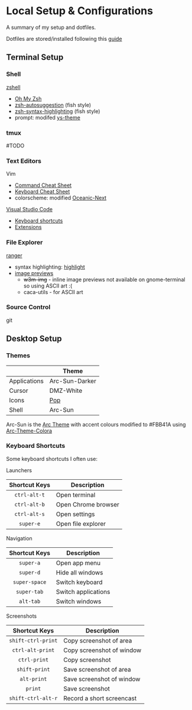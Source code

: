 # Local Setup & Configurations

A summary of my setup and dotfiles.

Dotfiles are stored/installed following this [guide](https://www.atlassian.com/git/tutorials/dotfiles)

## Terminal Setup

### Shell

[zshell](https://github.com/robbyrussell/oh-my-zsh/wiki/Installing-ZSH)

* [Oh My Zsh](https://github.com/robbyrussell/oh-my-zsh)
* [zsh-autosuggestion](https://github.com/zsh-users/zsh-autosuggestions) (fish style)
* [zsh-syntax-highlighting](https://github.com/zsh-users/zsh-syntax-highlighting) (fish style)
* prompt: modifed [ys-theme](https://github.com/hillaryychan/dotfiles/blob/master/.oh-my-zsh/themes/ys.zsh-theme)

### tmux

\#TODO

### Text Editors

Vim

* [Command Cheat Sheet](https://vim.rtorr.com/)
* [Keyboard Cheat Sheet](https://github.com/CallumHoward/cli-tools/blob/master/vimcheatsheet.pdf)
* colorscheme: modified [Oceanic-Next](https://github.com/hillaryychan/dotfiles/blob/master/.vim/bundle/oceanic-next/colors/OceanicNext.vim)

[Visual Studio Code](https://code.visualstudio.com/)

* [Keyboard shortcuts](https://code.visualstudio.com/shortcuts/keyboard-shortcuts-windows.pdf)
* [Extensions](https://github.com/hillaryychan/dotfiles/blob/master/.vscode/extensions_list)

### File Explorer

[ranger](https://github.com/ranger/ranger)

* syntax highlighting: [highlight](http://www.andre-simon.de/doku/highlight/en/highlight.php)
* [image previews](https://github.com/ranger/ranger/wiki/Image-Previews)
  * ~~w3m-img~~ - inline image previews not available on gnome-terminal so using ASCII art :(
  * caca-utils - for ASCII art

### Source Control

git

## Desktop Setup

### Themes

|               | Theme                                     |
| ---           | ---                                       |
| Applications  | Arc-Sun-Darker                            |
| Cursor        | DMZ-White                                 |
| Icons         | [Pop](https://github.com/pop-os/gtk-theme)|
| Shell         | Arc-Sun                                   |
Arc-Sun is the [Arc Theme](https://github.com/horst3180/arc-theme) with accent colours modified to #FBB41A using [Arc-Theme-Colora](https://github.com/erikdubois/Arc-Theme-Colora)

### Keyboard Shortcuts

Some keyboard shortcuts I often use:

Launchers

| Shortcut Keys | Description           |
| :---:         | ---                   |
| `ctrl-alt-t`  | Open terminal         |
| `ctrl-alt-b`  | Open Chrome browser   |
| `ctrl-alt-s`  | Open settings         |
| `super-e`     | Open file explorer    |

Navigation

| Shortcut Keys | Description           |
| :---:         | ---                   |
| `super-a`     | Open app menu         |
| `super-d`     | Hide all windows      |
| `super-space` | Switch keyboard       |
| `super-tab`   | Switch applications   |
| `alt-tab`     | Switch windows        |

Screenshots

| Shortcut Keys         | Description               |
| :---:                 | ---                       |
| `shift-ctrl-print`    | Copy screenshot of area   |
| `ctrl-alt-print`      | Copy screenshot of window |
| `ctrl-print`          | Copy screenshot           |
| `shift-print`         | Save screenshot of area   |
| `alt-print`           | Save screenshot of window |
| `print`               | Save screenshot           |
| `shift-ctrl-alt-r`    | Record a short screencast |
